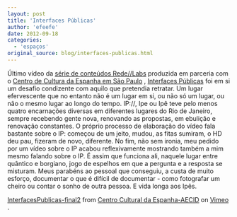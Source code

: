 ```yaml
---
layout: post
title: 'Interfaces Públicas'
author: 'efeefe'
date: 2012-09-18
categories:
  - 'espaços'
original_source: blog/interfaces-publicas.html
---
```


Último vídeo da [série de conteúdos Rede//Labs](http://arquivovivo.org.br/archives/artwork/redelabs) produzida em parceria com o [Centro de Cultura da Espanha em São Paulo](http://www.ccebrasil.org.br/) , [Interfaces Públicas](http://arquivovivo.org.br/archives/artwork/redelabs/interfaces-publicas) foi em si um desafio condizente com aquilo que pretendia retratar. Um lugar efervescente que no entanto não é um lugar em si, ou não só um lugar, ou não o mesmo lugar ao longo do tempo. IP://, Ipe ou Ipê teve pelo menos quatro encarnações diversas em diferentes lugares do Rio de Janeiro, sempre recebendo gente nova, renovando as propostas, em ebulição e renovação constantes. O próprio processo de elaboração do vídeo fala bastante sobre o IP: começou de um jeito, mudou, as fitas sumiram, o HD deu pau, fizeram de novo, diferente. No fim, não sem ironia, meu pedido por um vídeo sobre o IP acabou reflexivamente mostrando também a mim mesmo falando sobre o IP. É assim que funciona ali, naquele lugar entre quântico e borgiano, jogo de espelhos em que a pergunta e a resposta se misturam. Meus parabéns ao pessoal que conseguiu, a custa de muito esforço, documentar o que é difícil de documentar - como fotografar um cheiro ou contar o sonho de outra pessoa. E vida longa aos Ipês.

[InterfacesPublicas-final2](https://vimeo.com/48886615) from [Centro Cultural da Espanha-AECID](https://vimeo.com/ccesp) on [Vimeo](https://vimeo.com) .
